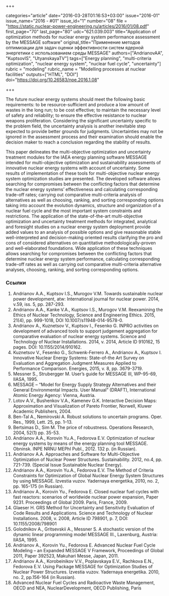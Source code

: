 +++

categories="article"
date="2016-03-28T01:16:53+03:00"
issue="2016-01"
issue_name="2016 - #01"
issue_id="1"
number="08"
file = "https://static.nuclear-power-engineering.ru/articles/2016/01/08.pdf"
first_page="70"
last_page="80"
udc="621.039.003"
title="Application of optimization methods for nuclear energy system performance assessment by the MESSAGE software"
original_title="Применение методов оптимизации для задач оценки эффективности систем ядерной энергетики с использованием среды MESSAGE"
authors=["AndrianovAA", "KuptsovIS", "UtyanskayaTV"]
tags=["Energy planning", "multi-criteria optimization", "nuclear energy system", "nuclear fuel cycle", "uncertainty"]
rubric = "modeling"
rubric_name = "Modelling processes at nuclear facilities"
outputs=["HTML", "DOI"]
doi="https://doi.org/10.26583/npe.2016.1.08"

+++

The future nuclear energy systems should meet the following basic requirements: to be resource-sufficient and produce a low amount of wastes in the long run; to be cost effective; to maintain the necessary level of safety and reliability; to ensure the effective resistance to nuclear weapons proliferation. Considering the significant uncertainty specific to the problem field, the uncertainty analysis is another inevitable step expected to provide better grounds for judgments. Uncertainties may not be ignored in the assessment process and their examination should enable the decision maker to reach a conclusion regarding the stability of results.

This paper delineates the multi-objective optimization and uncertainty treatment modules for the IAEA energy planning software MESSAGE intended for multi-objective optimization and sustainability assessments of innovative nuclear energy systems with account of uncertainty. Some results of implementation of these tools for multi-objective nuclear energy system optimization studies are presented. The developed software allows searching for compromises between the conflicting factors that determine the nuclear energy systems’ effectiveness and calculating corresponding trade-off rates; carrying out comparative multi-criteria analysis of alternatives as well as choosing, ranking, and sorting corresponding options taking into account the evolution dynamics, structure and organization of a nuclear fuel cycle and the most important system constraints and restrictions. The application of the state-of-the-art multi-objective optimization and uncertainty treatment methods for integrated, analytical and foresight studies on a nuclear energy system deployment provide added values to an analysis of possible options and give reasonable stable well-interpreted and decision-making oriented results clarifying the pro and cons of considered alternatives on quantitative methodologically-proven and well-elaborated foundations. Wide application of these techniques allows searching for compromises between the conflicting factors that determine nuclear energy system performance, calculating corresponding trade-off rates as well as carrying out comparative multi-criteria alternative analyses, choosing, ranking, and sorting corresponding options.

### Ссылки

1. Andrianov A.A., Kuptsov I.S., Murogov V.M. Towards sustainable nuclear power development, atw: International journal for nuclear power. 2014, v.59, iss. 5, pp. 287-293.
2. Andrianov A.A., Kanke V.A., Kuptsov I.S., Murogov V.M. Reexamining the Ethics of Nuclear Technology, Science and Engineering Ethics. 2015, 21(4), pp. 999-1018, DOI 10.1007/s11948-014-9578-0.
3. Andrianov A., Kuznetsov V., Kuptsov I., Fesenko G. INPRO activities on development of advanced tools to support judgement aggregation for comparative evaluation of nuclear energy systems. Science and Technology of Nuclear Installations. 2014, v. 2014, Article ID 910162, 15 pages. DOI: 10.1155/2014/910162.
4. Kuznetsov V., Fesenko G., Schwenk-Ferrero A., Andrianov A., Kuptsov I. Innovative Nuclear Energy Systems: State-of-the Art Survey on Evaluation and Aggregation Judgment Measures Applied to Performance Comparison. Energies, 2015, v. 8, pp. 3679-3719.
5. Messner S., Strubergger M. User’s guide for MESSAGE III, WP-95-69, IIASA, 1995.
6. MESSAGE – “Model for Energy Supply Strategy Alternatives and their General Environmental Impacts. User Manual” (DRAFT), International Atomic Energy Agency: Vienna, Austria.
7. Lotov A.V., Bushenkov V.A., Kamenev G.K. Interactive Decision Maps: Approximation and Visualization of Pareto Frontier, Norwell, Kluwer Academic Publishers, 2004.
8. Ben-Tal A., Nemirovski A. Robust solutions to uncertain programs. Oper. Res., 1999, Lett. 25, pp. 1–13.
9. Bertsimas D., Sim M. The price of robustness. Operations Research, 2004, 52(1) pp. 35-53.
10. Andrianov A.A., Korovin Yu.A., Fedorova E.V. Optimization of nuclear energy systems by means of the energy planning tool MESSAGE. Obninsk. INPE NRNU MEPhI Publ., 2012. 132 p. (in Russian).
11. Andrianov A.A. Approaches and Software for Multi-Objective Optimization of Nuclear Power Structures. Sustainability. 2012, no.4, pp. 721-739. (Special Issue Sustainable Nuclear Energy).
12. Andrianov A.A., Korovin Yu.A., Fedorova E.V. The Method of Criteria Constraints for Optimization of Global Nuclear Energy System Structures by using MESSAGE. Izvestia vuzov. Yadernaya energetika, 2010, no. 2, pp. 165-175 (in Russian).
13. Andrianov A., Korovin Yu., Fedorova E. Closed nuclear fuel cycles with fast reactors: scenarios of worldwide nuclear power expansion, Paper 9231. Proceedings of Global 2009. Paris, France, 2009.
14. Glaeser H. GRS Method for Uncertainty and Sensitivity Evaluation of Code Results and Applications. Science and Technology of Nuclear Installations. 2008, v. 2008, Article ID 798901, p. 7, DOI: 10.1155/2008/798901
15. Golodnikov A., Gritsevskii A., Messner S. A stochastic version of the dynamic linear programming model MESSAGE III., Laxenburg, Austria: IIASA, 1995.
16. Andrianov A., Korovin Yu., Fedorova E. Advanced Nuclear Fuel Cycle Modeling – an Expanded MESSAGE V Framework, Proceedings of Global 2011, Paper 392523, Makuhari Messe, Japan, 2011.
17. Andrianov A.A., Korobeinikov V.V., Poplavskaya E.V., Rachkova E.N., Fedorova E.V. Using Package MESSAGE for Optimization Studies of Nuclear Power Structures. Izvestia vuzov. Yadernaya energetika. 2010, no. 2, pp.156-164 (in Russian).
18. Advanced Nuclear Fuel Cycles and Radioactive Waste Management, OECD and NEA, NuclearDevelopment, OECD Publishing, Paris